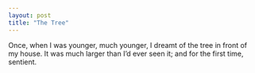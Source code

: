 ```yaml
---
layout: post
title: "The Tree"
---
```


Once, when I was younger, much younger, I dreamt of the tree in front of my house. It was much larger than I’d ever seen it; and for the first time, sentient. 